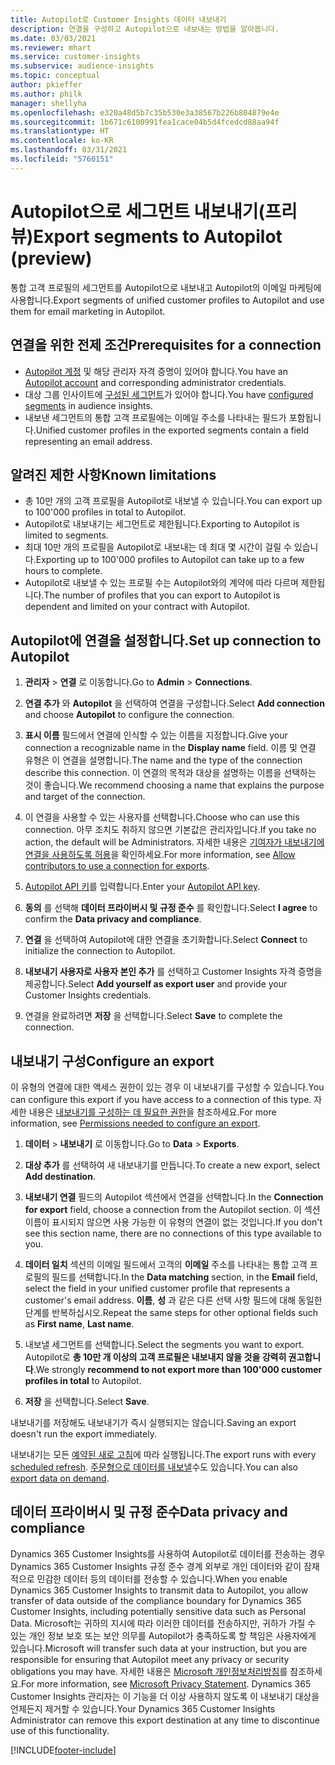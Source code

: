 ```yaml
---
title: Autopilot로 Customer Insights 데이터 내보내기
description: 연결을 구성하고 Autopilot으로 내보내는 방법을 알아봅니다.
ms.date: 03/03/2021
ms.reviewer: mhart
ms.service: customer-insights
ms.subservice: audience-insights
ms.topic: conceptual
author: pkieffer
ms.author: philk
manager: shellyha
ms.openlocfilehash: e320a48d5b7c35b530e3a38567b226b804879e4e
ms.sourcegitcommit: 1b671c6100991fea1cace04b5d4fcedcd88aa94f
ms.translationtype: HT
ms.contentlocale: ko-KR
ms.lasthandoff: 03/31/2021
ms.locfileid: "5760151"
---
```

# <a name="export-segments-to-autopilot-preview"></a><span data-ttu-id="91e5e-103">Autopilot으로 세그먼트 내보내기(프리뷰)</span><span class="sxs-lookup"><span data-stu-id="91e5e-103">Export segments to Autopilot (preview)</span></span>

<span data-ttu-id="91e5e-104">통합 고객 프로필의 세그먼트를 Autopilot으로 내보내고 Autopilot의 이메일 마케팅에 사용합니다.</span><span class="sxs-lookup"><span data-stu-id="91e5e-104">Export segments of unified customer profiles to Autopilot and use them for email marketing in Autopilot.</span></span> 

## <a name="prerequisites-for-a-connection"></a><span data-ttu-id="91e5e-105">연결을 위한 전제 조건</span><span class="sxs-lookup"><span data-stu-id="91e5e-105">Prerequisites for a connection</span></span>

-   <span data-ttu-id="91e5e-106">[Autopilot 계정](https://www.autopilothq.com/) 및 해당 관리자 자격 증명이 있어야 합니다.</span><span class="sxs-lookup"><span data-stu-id="91e5e-106">You have an [Autopilot account](https://www.autopilothq.com/) and corresponding administrator credentials.</span></span>
-   <span data-ttu-id="91e5e-107">대상 그룹 인사이트에 [구성된 세그먼트](segments.md)가 있어야 합니다.</span><span class="sxs-lookup"><span data-stu-id="91e5e-107">You have [configured segments](segments.md) in audience insights.</span></span>
-   <span data-ttu-id="91e5e-108">내보낸 세그먼트의 통합 고객 프로필에는 이메일 주소를 나타내는 필드가 포함됩니다.</span><span class="sxs-lookup"><span data-stu-id="91e5e-108">Unified customer profiles in the exported segments contain a field representing an email address.</span></span>

## <a name="known-limitations"></a><span data-ttu-id="91e5e-109">알려진 제한 사항</span><span class="sxs-lookup"><span data-stu-id="91e5e-109">Known limitations</span></span>

- <span data-ttu-id="91e5e-110">총 10만 개의 고객 프로필을 Autopilot로 내보낼 수 있습니다.</span><span class="sxs-lookup"><span data-stu-id="91e5e-110">You can export up to 100'000 profiles in total to Autopilot.</span></span>
- <span data-ttu-id="91e5e-111">Autopilot로 내보내기는 세그먼트로 제한됩니다.</span><span class="sxs-lookup"><span data-stu-id="91e5e-111">Exporting to Autopilot is limited to segments.</span></span>
- <span data-ttu-id="91e5e-112">최대 10만 개의 프로필을 Autopilot로 내보내는 데 최대 몇 시간이 걸릴 수 있습니다.</span><span class="sxs-lookup"><span data-stu-id="91e5e-112">Exporting up to 100'000 profiles to Autopilot can take up to a few hours to complete.</span></span> 
- <span data-ttu-id="91e5e-113">Autopilot로 내보낼 수 있는 프로필 수는 Autopilot와의 계약에 따라 다르며 제한됩니다.</span><span class="sxs-lookup"><span data-stu-id="91e5e-113">The number of profiles that you can export to Autopilot is dependent and limited on your contract with Autopilot.</span></span>

## <a name="set-up-connection-to-autopilot"></a><span data-ttu-id="91e5e-114">Autopilot에 연결을 설정합니다.</span><span class="sxs-lookup"><span data-stu-id="91e5e-114">Set up connection to Autopilot</span></span>

1. <span data-ttu-id="91e5e-115">**관리자** > **연결** 로 이동합니다.</span><span class="sxs-lookup"><span data-stu-id="91e5e-115">Go to **Admin** > **Connections**.</span></span>

1. <span data-ttu-id="91e5e-116">**연결 추가** 와 **Autopilot** 을 선택하여 연결을 구성합니다.</span><span class="sxs-lookup"><span data-stu-id="91e5e-116">Select **Add connection** and choose **Autopilot** to configure the connection.</span></span>

1. <span data-ttu-id="91e5e-117">**표시 이름** 필드에서 연결에 인식할 수 있는 이름을 지정합니다.</span><span class="sxs-lookup"><span data-stu-id="91e5e-117">Give your connection a recognizable name in the **Display name** field.</span></span> <span data-ttu-id="91e5e-118">이름 및 연결 유형은 이 연결을 설명합니다.</span><span class="sxs-lookup"><span data-stu-id="91e5e-118">The name and the type of the connection describe this connection.</span></span> <span data-ttu-id="91e5e-119">이 연결의 목적과 대상을 설명하는 이름을 선택하는 것이 좋습니다.</span><span class="sxs-lookup"><span data-stu-id="91e5e-119">We recommend choosing a name that explains the purpose and target of the connection.</span></span>

1. <span data-ttu-id="91e5e-120">이 연결을 사용할 수 있는 사용자를 선택합니다.</span><span class="sxs-lookup"><span data-stu-id="91e5e-120">Choose who can use this connection.</span></span> <span data-ttu-id="91e5e-121">아무 조치도 취하지 않으면 기본값은 관리자입니다.</span><span class="sxs-lookup"><span data-stu-id="91e5e-121">If you take no action, the default will be Administrators.</span></span> <span data-ttu-id="91e5e-122">자세한 내용은 [기여자가 내보내기에 연결을 사용하도록 허용](connections.md#allow-contributors-to-use-a-connection-for-exports)을 확인하세요.</span><span class="sxs-lookup"><span data-stu-id="91e5e-122">For more information, see [Allow contributors to use a connection for exports](connections.md#allow-contributors-to-use-a-connection-for-exports).</span></span>

3. <span data-ttu-id="91e5e-123">[Autopilot API 키](https://autopilot.docs.apiary.io/#)를 입력합니다.</span><span class="sxs-lookup"><span data-stu-id="91e5e-123">Enter your [Autopilot API key](https://autopilot.docs.apiary.io/#).</span></span>

1. <span data-ttu-id="91e5e-124">**동의** 를 선택해 **데이터 프라이버시 및 규정 준수** 를 확인합니다.</span><span class="sxs-lookup"><span data-stu-id="91e5e-124">Select **I agree** to confirm the **Data privacy and compliance**.</span></span>

1. <span data-ttu-id="91e5e-125">**연결** 을 선택하여 Autopilot에 대한 연결을 초기화합니다.</span><span class="sxs-lookup"><span data-stu-id="91e5e-125">Select **Connect** to initialize the connection to Autopilot.</span></span>

1. <span data-ttu-id="91e5e-126">**내보내기 사용자로 사용자 본인 추가** 를 선택하고 Customer Insights 자격 증명을 제공합니다.</span><span class="sxs-lookup"><span data-stu-id="91e5e-126">Select **Add yourself as export user** and provide your Customer Insights credentials.</span></span>

1. <span data-ttu-id="91e5e-127">연결을 완료하려면 **저장** 을 선택합니다.</span><span class="sxs-lookup"><span data-stu-id="91e5e-127">Select **Save** to complete the connection.</span></span>

## <a name="configure-an-export"></a><span data-ttu-id="91e5e-128">내보내기 구성</span><span class="sxs-lookup"><span data-stu-id="91e5e-128">Configure an export</span></span>

<span data-ttu-id="91e5e-129">이 유형의 연결에 대한 액세스 권한이 있는 경우 이 내보내기를 구성할 수 있습니다.</span><span class="sxs-lookup"><span data-stu-id="91e5e-129">You can configure this export if you have access to a connection of this type.</span></span> <span data-ttu-id="91e5e-130">자세한 내용은 [내보내기를 구성하는 데 필요한 권한](export-destinations.md#set-up-a-new-export)을 참조하세요.</span><span class="sxs-lookup"><span data-stu-id="91e5e-130">For more information, see [Permissions needed to configure an export](export-destinations.md#set-up-a-new-export).</span></span>

1. <span data-ttu-id="91e5e-131">**데이터** > **내보내기** 로 이동합니다.</span><span class="sxs-lookup"><span data-stu-id="91e5e-131">Go to **Data** > **Exports**.</span></span>

1. <span data-ttu-id="91e5e-132">**대상 추가** 를 선택하여 새 내보내기를 만듭니다.</span><span class="sxs-lookup"><span data-stu-id="91e5e-132">To create a new export, select **Add destination**.</span></span>

1. <span data-ttu-id="91e5e-133">**내보내기 연결** 필드의 Autopilot 섹션에서 연결을 선택합니다.</span><span class="sxs-lookup"><span data-stu-id="91e5e-133">In the **Connection for export** field, choose a connection from the Autopilot section.</span></span> <span data-ttu-id="91e5e-134">이 섹션 이름이 표시되지 않으면 사용 가능한 이 유형의 연결이 없는 것입니다.</span><span class="sxs-lookup"><span data-stu-id="91e5e-134">If you don't see this section name, there are no connections of this type available to you.</span></span>

3. <span data-ttu-id="91e5e-135">**데이터 일치** 섹션의 이메일 필드에서 고객의 **이메일** 주소를 나타내는 통합 고객 프로필의 필드를 선택합니다.</span><span class="sxs-lookup"><span data-stu-id="91e5e-135">In the **Data matching** section, in the **Email** field, select the field in your unified customer profile that represents a customer's email address.</span></span> <span data-ttu-id="91e5e-136">**이름**, **성** 과 같은 다른 선택 사항 필드에 대해 동일한 단계를 반복하십시오.</span><span class="sxs-lookup"><span data-stu-id="91e5e-136">Repeat the same steps for other optional fields such as **First name**, **Last name**.</span></span>

1. <span data-ttu-id="91e5e-137">내보낼 세그먼트를 선택합니다.</span><span class="sxs-lookup"><span data-stu-id="91e5e-137">Select the segments you want to export.</span></span> <span data-ttu-id="91e5e-138">Autopilot로 **총 10만 개 이상의 고객 프로필은 내보내지 않을 것을 강력히 권고합니다**.</span><span class="sxs-lookup"><span data-stu-id="91e5e-138">We strongly **recommend to not export more than 100'000 customer profiles in total** to Autopilot.</span></span> 

1. <span data-ttu-id="91e5e-139">**저장** 을 선택합니다.</span><span class="sxs-lookup"><span data-stu-id="91e5e-139">Select **Save**.</span></span>

<span data-ttu-id="91e5e-140">내보내기를 저장해도 내보내기가 즉시 실행되지는 않습니다.</span><span class="sxs-lookup"><span data-stu-id="91e5e-140">Saving an export doesn't run the export immediately.</span></span>

<span data-ttu-id="91e5e-141">내보내기는 모든 [예약된 새로 고침](system.md#schedule-tab)에 따라 실행됩니다.</span><span class="sxs-lookup"><span data-stu-id="91e5e-141">The export runs with every [scheduled refresh](system.md#schedule-tab).</span></span> <span data-ttu-id="91e5e-142">[주문형으로 데이터를 내보낼](export-destinations.md#run-exports-on-demand)수도 있습니다.</span><span class="sxs-lookup"><span data-stu-id="91e5e-142">You can also [export data on demand](export-destinations.md#run-exports-on-demand).</span></span> 

## <a name="data-privacy-and-compliance"></a><span data-ttu-id="91e5e-143">데이터 프라이버시 및 규정 준수</span><span class="sxs-lookup"><span data-stu-id="91e5e-143">Data privacy and compliance</span></span>

<span data-ttu-id="91e5e-144">Dynamics 365 Customer Insights를 사용하여 Autopilot로 데이터를 전송하는 경우 Dynamics 365 Customer Insights 규정 준수 경계 외부로 개인 데이터와 같이 잠재적으로 민감한 데이터 등의 데이터를 전송할 수 있습니다.</span><span class="sxs-lookup"><span data-stu-id="91e5e-144">When you enable Dynamics 365 Customer Insights to transmit data to Autopilot, you allow transfer of data outside of the compliance boundary for Dynamics 365 Customer Insights, including potentially sensitive data such as Personal Data.</span></span> <span data-ttu-id="91e5e-145">Microsoft는 귀하의 지시에 따라 이러한 데이터를 전송하지만, 귀하가 가질 수 있는 개인 정보 보호 또는 보안 의무를 Autopilot가 충족하도록 할 책임은 사용자에게 있습니다.</span><span class="sxs-lookup"><span data-stu-id="91e5e-145">Microsoft will transfer such data at your instruction, but you are responsible for ensuring that Autopilot meet any privacy or security obligations you may have.</span></span> <span data-ttu-id="91e5e-146">자세한 내용은 [Microsoft 개인정보처리방침](https://go.microsoft.com/fwlink/?linkid=396732)를 참조하세요.</span><span class="sxs-lookup"><span data-stu-id="91e5e-146">For more information, see [Microsoft Privacy Statement](https://go.microsoft.com/fwlink/?linkid=396732).</span></span>
<span data-ttu-id="91e5e-147">Dynamics 365 Customer Insights 관리자는 이 기능을 더 이상 사용하지 않도록 이 내보내기 대상을 언제든지 제거할 수 있습니다.</span><span class="sxs-lookup"><span data-stu-id="91e5e-147">Your Dynamics 365 Customer Insights Administrator can remove this export destination at any time to discontinue use of this functionality.</span></span>


[!INCLUDE[footer-include](../includes/footer-banner.md)]
